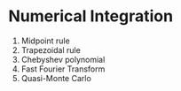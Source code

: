 # Numerical Integration
1. Midpoint rule
2. Trapezoidal rule
3. Chebyshev polynomial
4. Fast Fourier Transform
5. Quasi-Monte Carlo
